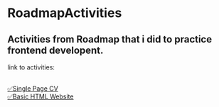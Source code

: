 # RoadmapActivities
<h2>Activities from Roadmap that i did to practice frontend developent.</h2>
<p>link to activities:</p>
<br>
<a href="https://roadmap.sh/projects/single-page-cv">✅Single Page CV</a>
<br>
<a href="https://roadmap.sh/projects/basic-html-website">✅Basic HTML Website</a>
